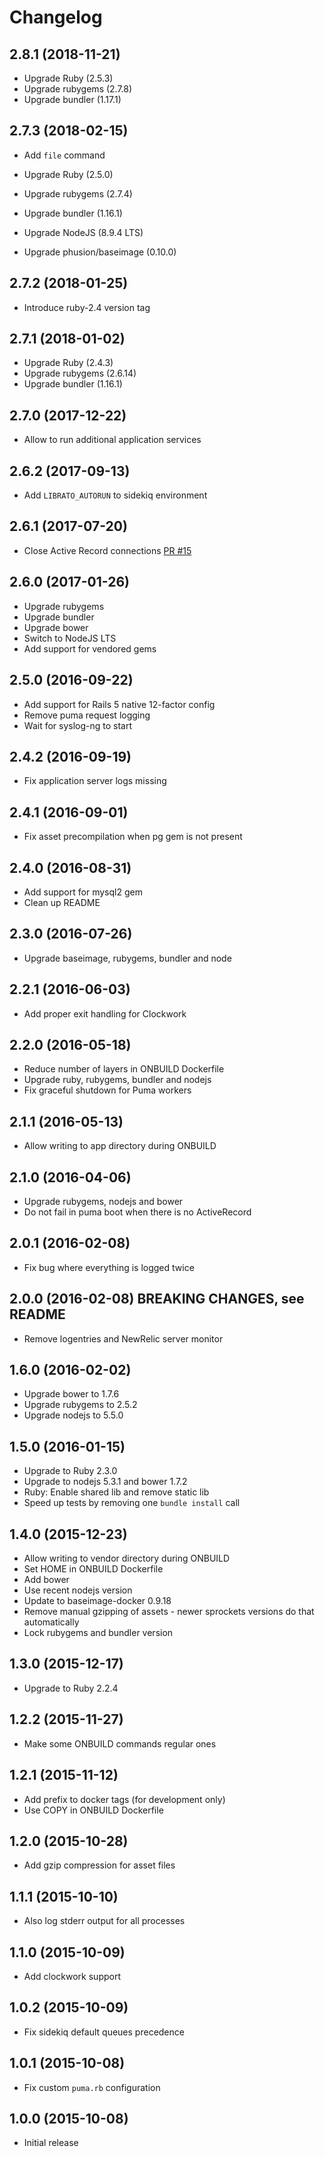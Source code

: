 # Changelog

## 2.8.1 (2018-11-21)

- Upgrade Ruby (2.5.3)
- Upgrade rubygems (2.7.8)
- Upgrade bundler (1.17.1)

## 2.7.3 (2018-02-15)

- Add `file` command

- Upgrade Ruby (2.5.0)
- Upgrade rubygems (2.7.4)
- Upgrade bundler (1.16.1)
- Upgrade NodeJS (8.9.4 LTS)
- Upgrade phusion/baseimage (0.10.0)

## 2.7.2 (2018-01-25)

- Introduce ruby-2.4 version tag

## 2.7.1 (2018-01-02)

- Upgrade Ruby (2.4.3)
- Upgrade rubygems (2.6.14)
- Upgrade bundler (1.16.1)

## 2.7.0 (2017-12-22)

- Allow to run additional application services

## 2.6.2 (2017-09-13)

- Add `LIBRATO_AUTORUN` to sidekiq environment

## 2.6.1 (2017-07-20)

- Close Active Record connections [PR #15](https://github.com/ad2games/docker-rails/pull/15)

## 2.6.0 (2017-01-26)

- Upgrade rubygems
- Upgrade bundler
- Upgrade bower
- Switch to NodeJS LTS
- Add support for vendored gems

## 2.5.0 (2016-09-22)

- Add support for Rails 5 native 12-factor config
- Remove puma request logging
- Wait for syslog-ng to start

## 2.4.2 (2016-09-19)

- Fix application server logs missing

## 2.4.1 (2016-09-01)

- Fix asset precompilation when pg gem is not present

## 2.4.0 (2016-08-31)

- Add support for mysql2 gem
- Clean up README

## 2.3.0 (2016-07-26)

- Upgrade baseimage, rubygems, bundler and node

## 2.2.1 (2016-06-03)

- Add proper exit handling for Clockwork

## 2.2.0 (2016-05-18)

- Reduce number of layers in ONBUILD Dockerfile
- Upgrade ruby, rubygems, bundler and nodejs
- Fix graceful shutdown for Puma workers

## 2.1.1 (2016-05-13)

- Allow writing to app directory during ONBUILD

## 2.1.0 (2016-04-06)

- Upgrade rubygems, nodejs and bower
- Do not fail in puma boot when there is no ActiveRecord

## 2.0.1 (2016-02-08)

- Fix bug where everything is logged twice

## 2.0.0 (2016-02-08) BREAKING CHANGES, see README

- Remove logentries and NewRelic server monitor

## 1.6.0 (2016-02-02)

- Upgrade bower to 1.7.6
- Upgrade rubygems to 2.5.2
- Upgrade nodejs to 5.5.0

## 1.5.0 (2016-01-15)

- Upgrade to Ruby 2.3.0
- Upgrade to nodejs 5.3.1 and bower 1.7.2
- Ruby: Enable shared lib and remove static lib
- Speed up tests by removing one `bundle install` call

## 1.4.0 (2015-12-23)

- Allow writing to vendor directory during ONBUILD
- Set HOME in ONBUILD Dockerfile
- Add bower
- Use recent nodejs version
- Update to baseimage-docker 0.9.18
- Remove manual gzipping of assets - newer sprockets versions do that automatically
- Lock rubygems and bundler version

## 1.3.0 (2015-12-17)

- Upgrade to Ruby 2.2.4

## 1.2.2 (2015-11-27)

- Make some ONBUILD commands regular ones

## 1.2.1 (2015-11-12)

- Add prefix to docker tags (for development only)
- Use COPY in ONBUILD Dockerfile

## 1.2.0 (2015-10-28)

- Add gzip compression for asset files

## 1.1.1 (2015-10-10)

- Also log stderr output for all processes

## 1.1.0 (2015-10-09)

- Add clockwork support

## 1.0.2 (2015-10-09)

- Fix sidekiq default queues precedence

## 1.0.1 (2015-10-08)

- Fix custom `puma.rb` configuration

## 1.0.0 (2015-10-08)

- Initial release
